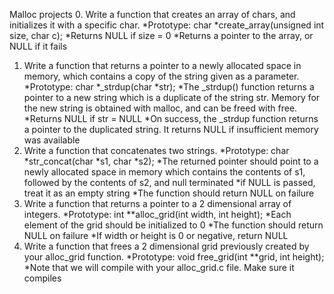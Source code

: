  Malloc projects
0. Write a function that creates an array of chars, and initializes it with a specific char.
*Prototype: char *create_array(unsigned int size, char c);
*Returns NULL if size = 0
*Returns a pointer to the array, or NULL if it fails
1. Write a function that returns a pointer to a newly allocated space in memory, which contains a copy of the string given as a parameter.
*Prototype: char *_strdup(char *str);
*The _strdup() function returns a pointer to a new string which is a duplicate of the string str. Memory for the new string is obtained with malloc, and can be freed with free.
*Returns NULL if str = NULL
*On success, the _strdup function returns a pointer to the duplicated string. It returns NULL if insufficient memory was available
2. Write a function that concatenates two strings.
*Prototype: char *str_concat(char *s1, char *s2);
*The returned pointer should point to a newly allocated space in memory which contains the contents of s1, followed by the contents of s2, and null terminated
*if NULL is passed, treat it as an empty string
*The function should return NULL on failure
3. Write a function that returns a pointer to a 2 dimensional array of integers.
*Prototype: int **alloc_grid(int width, int height);
*Each element of the grid should be initialized to 0
*The function should return NULL on failure
*If width or height is 0 or negative, return NULL
4. Write a function that frees a 2 dimensional grid previously created by your alloc_grid function.
*Prototype: void free_grid(int **grid, int height);
*Note that we will compile with your alloc_grid.c file. Make sure it compiles
